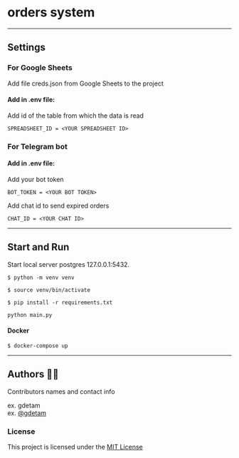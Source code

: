 # orders system
***

## Settings

### For Google Sheets <br>

Add file creds.json from Google Sheets to the project<br>
#### Add in .env file:<br>
Add id of the table from which the data is read
```commandline
SPREADSHEET_ID = <YOUR SPREADSHEET ID>
```
### For Telegram bot <br>
#### Add in .env file:<br>
Add your bot token
```commandline
BOT_TOKEN = <YOUR BOT TOKEN>
```
Add chat id to send expired orders
```commandline
CHAT_ID = <YOUR CHAT ID>
```
---
## Start and Run

Start local server postgres 127.0.0.1:5432.<br>

```commandline
$ python -m venv venv
```
```commandline
$ source venv/bin/activate
```
```commandline
$ pip install -r requirements.txt
```
```commandline
python main.py
```
#### Docker
```commandline
$ docker-compose up 
```
---

## Authors 👨‍💻

Contributors names and contact info

ex. gdetam  
ex. [@gdetam](https://t.me/onlygdetam)

### License

This project is licensed under the [MIT License](LICENSE.txt)